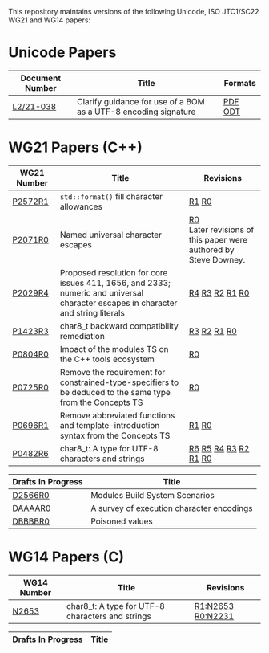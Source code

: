 This repository maintains versions of the following
Unicode, ISO JTC1/SC22 WG21 and WG14 papers:


# Unicode Papers

Document Number    | Title | Formats
------------------ | ----- | -------
[L2/21-038][]      | Clarify guidance for use of a BOM as a UTF-8 encoding signature | [PDF][L2/21-038-PDF] [ODT][L2/21-038-ODT]


# WG21 Papers (C++)

WG21 Number        | Title | Revisions
------------------ | ----- | ----
[P2572R1][]        | `std::format()` fill character allowances | [R1][P2572R1] [R0][P2572R0]
[P2071R0][]        | Named universal character escapes | [R0][P2071R0]<br/>Later revisions of this paper were authored by Steve Downey.
[P2029R4][]        | Proposed resolution for core issues 411, 1656, and 2333; numeric and universal character escapes in character and string literals | [R4][P2029R4] [R3][P2029R3] [R2][P2029R2] [R1][P2029R1] [R0][P2029R0]
[P1423R3][]        | char8\_t backward compatibility remediation | [R3][P1423R3] [R2][P1423R2] [R1][P1423R1] [R0][P1423R0]
[P0804R0][]        | Impact of the modules TS on the C++ tools ecosystem | [R0][P0804R0]
[P0725R0][]        | Remove the requirement for constrained-type-specifiers to be deduced to the same type from the Concepts TS | [R0][P0725R0]
[P0696R1][]        | Remove abbreviated functions and template-introduction syntax from the Concepts TS | [R1][P0696R1] [R0][P0696R0]
[P0482R6][]        | char8\_t: A type for UTF-8 characters and strings | [R6][P0482R6] [R5][P0482R5] [R4][P0482R4] [R3][P0482R3] [R2][P0482R2] [R1][P0482R1] [R0][P0482R0]

Drafts In Progress | Title
------------------ | -----
[D2566R0][]        | Modules Build System Scenarios
[DAAAAR0][]        | A survey of execution character encodings
[DBBBBR0][]        | Poisoned values


# WG14 Papers (C)

WG14 Number        | Title | Revisions
------------------ | ----- | ----
[N2653][]          | char8\_t: A type for UTF-8 characters and strings | [R1:N2653][N2653] [R0:N2231][N2231]

Drafts In Progress | Title
------------------ | -----


[L2/21-038]: https://rawcdn.githack.com/tahonermann/std-proposals/987667432726b9d9b748084e0c0f0cc114e3b408/Unicode-BOM-guidance.pdf
[L2/21-038-PDF]: https://rawcdn.githack.com/tahonermann/std-proposals/987667432726b9d9b748084e0c0f0cc114e3b408/Unicode-BOM-guidance.pdf
[L2/21-038-ODT]: https://rawcdn.githack.com/tahonermann/std-proposals/987667432726b9d9b748084e0c0f0cc114e3b408/Unicode-BOM-guidance.odt
[N2231]: https://rawcdn.githack.com/tahonermann/std-proposals/987667432726b9d9b748084e0c0f0cc114e3b408/n2231.html
[N2653]: https://rawcdn.githack.com/tahonermann/std-proposals/987667432726b9d9b748084e0c0f0cc114e3b408/n2653.html
[P0482R0]: https://rawcdn.githack.com/tahonermann/std-proposals/987667432726b9d9b748084e0c0f0cc114e3b408/p0482r0.html
[P0482R1]: https://rawcdn.githack.com/tahonermann/std-proposals/987667432726b9d9b748084e0c0f0cc114e3b408/p0482r1.html
[P0482R2]: https://rawcdn.githack.com/tahonermann/std-proposals/987667432726b9d9b748084e0c0f0cc114e3b408/p0482r2.html
[P0482R3]: https://rawcdn.githack.com/tahonermann/std-proposals/987667432726b9d9b748084e0c0f0cc114e3b408/p0482r3.html
[P0482R4]: https://rawcdn.githack.com/tahonermann/std-proposals/987667432726b9d9b748084e0c0f0cc114e3b408/p0482r4.html
[P0482R5]: https://rawcdn.githack.com/tahonermann/std-proposals/987667432726b9d9b748084e0c0f0cc114e3b408/p0482r5.html
[P0482R6]: https://rawcdn.githack.com/tahonermann/std-proposals/987667432726b9d9b748084e0c0f0cc114e3b408/p0482r6.html
[P0696R0]: https://rawcdn.githack.com/tahonermann/std-proposals/987667432726b9d9b748084e0c0f0cc114e3b408/p0696r0.html
[P0696R1]: https://rawcdn.githack.com/tahonermann/std-proposals/987667432726b9d9b748084e0c0f0cc114e3b408/p0696r1.html
[P0725R0]: https://rawcdn.githack.com/tahonermann/std-proposals/987667432726b9d9b748084e0c0f0cc114e3b408/p0725r0.html
[P0804R0]: https://rawcdn.githack.com/tahonermann/std-proposals/987667432726b9d9b748084e0c0f0cc114e3b408/p0804r0.html
[P1423R0]: https://rawcdn.githack.com/tahonermann/std-proposals/987667432726b9d9b748084e0c0f0cc114e3b408/p1423r0.html
[P1423R1]: https://rawcdn.githack.com/tahonermann/std-proposals/987667432726b9d9b748084e0c0f0cc114e3b408/p1423r1.html
[P1423R2]: https://rawcdn.githack.com/tahonermann/std-proposals/987667432726b9d9b748084e0c0f0cc114e3b408/p1423r2.html
[P1423R3]: https://rawcdn.githack.com/tahonermann/std-proposals/987667432726b9d9b748084e0c0f0cc114e3b408/p1423r3.html
[P2029R0]: https://rawcdn.githack.com/tahonermann/std-proposals/987667432726b9d9b748084e0c0f0cc114e3b408/p2029r0.html
[P2029R1]: https://rawcdn.githack.com/tahonermann/std-proposals/987667432726b9d9b748084e0c0f0cc114e3b408/p2029r1.html
[P2029R2]: https://rawcdn.githack.com/tahonermann/std-proposals/987667432726b9d9b748084e0c0f0cc114e3b408/p2029r2.html
[P2029R3]: https://rawcdn.githack.com/tahonermann/std-proposals/987667432726b9d9b748084e0c0f0cc114e3b408/p2029r3.html
[P2029R4]: https://rawcdn.githack.com/tahonermann/std-proposals/987667432726b9d9b748084e0c0f0cc114e3b408/p2029r4.html
[P2071R0]: https://rawcdn.githack.com/tahonermann/std-proposals/987667432726b9d9b748084e0c0f0cc114e3b408/p2071r0.html
[P2572R0]: https://rawcdn.githack.com/tahonermann/std-proposals/fd0f168775e74ff65fbf2a9ba8fc51e7f33b379a/p2572r0.html
[P2572R1]: https://rawcdn.githack.com/tahonermann/std-proposals/c49eb9bbdd2082f343b0f76475e3a29c2219af1b/p2572r1.html
[DAAAAR0]: https://raw.githack.com/tahonermann/std-proposals/master/daaaar0-exec-char-encoding-survey.html
[DBBBBR0]: https://raw.githack.com/tahonermann/std-proposals/master/dbbbbr0-poisoned-values.html
[D2566R0]: https://raw.githack.com/tahonermann/std-proposals/master/d2566r0.html
[D2572R1]: https://raw.githack.com/tahonermann/std-proposals/master/d2572r1.html
